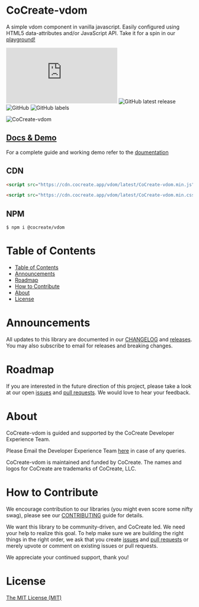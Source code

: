 # CoCreate-vdom

A simple vdom component in vanilla javascript. Easily configured using HTML5 data-attributes and/or JavaScript API. Take it for a spin in our [playground!](https://cocreate.app/docs/vdom)

![GitHub file size in bytes](https://img.shields.io/github/size/CoCreate-app/CoCreate-vdom/dist/CoCreate-vdom.min.js?label=minified%20size&style=for-the-badge)
![GitHub latest release](https://img.shields.io/github/v/release/CoCreate-app/CoCreate-vdom?style=for-the-badge)
![GitHub](https://img.shields.io/github/license/CoCreate-app/CoCreate-vdom?style=for-the-badge)
![GitHub labels](https://img.shields.io/github/labels/CoCreate-app/CoCreate-vdom/help%20wanted?style=for-the-badge)

![CoCreate-vdom](https://cdn.cocreate.app/docs/CoCreate-vdom.gif)

## [Docs & Demo](https://cocreate.app/docs/vdom)

For a complete guide and working demo refer to the [doumentation](https://cocreate.app/docs/vdom)

## CDN

```html
<script src="https://cdn.cocreate.app/vdom/latest/CoCreate-vdom.min.js"></script>
```

```html
<script src="https://cdn.cocreate.app/vdom/latest/CoCreate-vdom.min.css"></script>
```

## NPM

```shell
$ npm i @cocreate/vdom
```

# Table of Contents

- [Table of Contents](#table-of-contents)
- [Announcements](#announcements)
- [Roadmap](#roadmap)
- [How to Contribute](#how-to-contribute)
- [About](#about)
- [License](#license)

<a name="announcements"></a>

# Announcements

All updates to this library are documented in our [CHANGELOG](https://github.com/CoCreate-app/CoCreate-vdom/blob/master/CHANGELOG.md) and [releases](https://github.com/CoCreate-app/CoCreate-vdom/releases). You may also subscribe to email for releases and breaking changes.

<a name="roadmap"></a>

# Roadmap

If you are interested in the future direction of this project, please take a look at our open [issues](https://github.com/CoCreate-app/CoCreate-vdom/issues) and [pull requests](https://github.com/CoCreate-app/CoCreate-vdom/pulls). We would love to hear your feedback.

<a name="about"></a>

# About

CoCreate-vdom is guided and supported by the CoCreate Developer Experience Team.

Please Email the Developer Experience Team [here](mailto:develop@cocreate.app) in case of any queries.

CoCreate-vdom is maintained and funded by CoCreate. The names and logos for CoCreate are trademarks of CoCreate, LLC.

<a name="contribute"></a>

# How to Contribute

We encourage contribution to our libraries (you might even score some nifty swag), please see our [CONTRIBUTING](https://github.com/CoCreate-app/CoCreate-vdom/blob/master/CONTRIBUTING.md) guide for details.

We want this library to be community-driven, and CoCreate led. We need your help to realize this goal. To help make sure we are building the right things in the right order, we ask that you create [issues](https://github.com/CoCreate-app/CoCreate-vdom/issues) and [pull requests](https://github.com/CoCreate-app/CoCreate-vdom/pulls) or merely upvote or comment on existing issues or pull requests.

We appreciate your continued support, thank you!

# License

[The MIT License (MIT)](https://github.com/CoCreate-app/CoCreate-vdom/blob/master/LICENSE)
